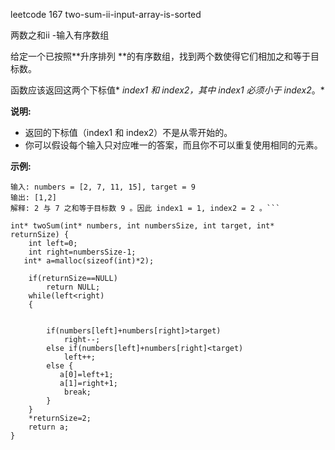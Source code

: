 leetcode 167 two-sum-ii-input-array-is-sorted

两数之和ii -输入有序数组

给定一个已按照**升序排列 **的有序数组，找到两个数使得它们相加之和等于目标数。

函数应该返回这两个下标值* *index1 和 index2，其中 index1 必须小于 index2*。*

**说明:**

- 返回的下标值（index1 和 index2）不是从零开始的。
- 你可以假设每个输入只对应唯一的答案，而且你不可以重复使用相同的元素。

**示例:**

```
输入: numbers = [2, 7, 11, 15], target = 9
输出: [1,2]
解释: 2 与 7 之和等于目标数 9 。因此 index1 = 1, index2 = 2 。```
```

```
int* twoSum(int* numbers, int numbersSize, int target, int* returnSize) {
    int left=0;
    int right=numbersSize-1;
   int* a=malloc(sizeof(int)*2);

    if(returnSize==NULL)
        return NULL;
    while(left<right)
    {
        
     
        if(numbers[left]+numbers[right]>target)
            right--;
        else if(numbers[left]+numbers[right]<target)
            left++;
        else {
           a[0]=left+1;
           a[1]=right+1;
            break;
        }
    }
    *returnSize=2;
    return a;
}
```

